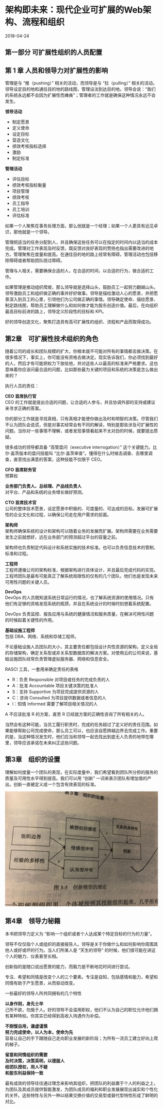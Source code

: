 # 架构即未来：现代企业可扩展的Web架构、流程和组织
2018-04-24

## 第一部分  可扩展性组织的人员配置
## 第 1 章  人员和领导力对扩展性的影响
管理是与 “推（pushing）” 相关的活动，而领导是与 “拉（pulling）” 相关的活动。领导设定目的地和通往目的地的路线图，管理设法到达目的地。领导会说：“我们的系统永远都不会因为扩展性而瘫痪”；管理者的工作就是确保这种情况永远不会发生。

__领导活动__  
  - 制定愿景
  - 定义使命
  - 设定目标
  - 营造文化
  - 绩效考核指标选择
  - 激励
  - 制定标准

__管理活动__  
  - 评估目标
  - 绩效考核指标衡量
  - 项目管理
  - 绩效考核
  - 员工指导
  - 员工培训
  - 评估标准

如果一个人聚焦在事务处理方面，那么他就是一个经理；如果一个人更具有远见卓识，那他就是一个领导。

管理把适当的任务分配到人，并且确保这些任务可以在指定的时间内以适当的成本完成。管理对工作表现及时反馈，既反馈对良好表现的赞扬也指出需要改进的地方。管理聚焦在度量和提高。在通往目的地的路上经常有障碍，管理活动也包括移除障碍或者帮助团队绕过障碍。

管理与人相关，需要确保合适的人，在合适的时间，以合适的行为，做合适的工作。

如果管理是推动组织爬坡，那么领导就是选择山头，鼓励员工一起努力翻越山头。领导激励员工和组织做正确的事并好好做事。领导是描绘激动人心的愿景，并把愿景深入到员工的心里，引领他们为公司做正确的事情。领导确定使命、描绘愿景、制定路线图，帮助员工理解做什么和如何做才能为股东创造价值。最后，在向组织最高目标前进的路上，领导定义阶段性的目标和 KPI。

好的领导创造文化，聚焦打造具有高可扩展性的组织、流程和产品而取得成功。


## 第2章　可扩展性技术组织的角色
随着公司的成长和团队规模的扩大，你根本就不可能对所有的事情都去做决策。在很多情况下，事实上，你可能没有资格去做决定。现实告诉我们，你必须找到最好的人，然后才有可能把权力下放给他，并对这些人以最高的标准来严格要求。这也意味着你应该问最合适的问题，比如那些最为关键的项目和系统的决策是怎么做出来的？

执行人员的责任：

__CEO 首席执行官__  
CEO 的工作就是提出合适的问题，让合适的人参与，并且协调外部的支持或建议来寻求正确的答案。

你的部分工作就是寻找真相，只有真相才能使你做出及时和明智的决策。尽管我们不认为团队会说谎，但是对事实经常会有不同的解读，特别是那些涉及可扩展性的问题。当你对一些事情不理解，或者发现事情看起来不太对劲的时候，就要提出质疑。

很多成功的领导都具备 “高管盘问（executive interrogation）” 这个关键能力。比尔·盖茨版本的盘问技能叫 “比尔·盖茨审查”。懂得在什么时候去调查、去哪里调查，直至找出满意的答案，这种技能不仅限于 CEO。

__CFO 首席财务官__  
预算权

__业务部门负责人、总经理、产品线负责人__  
对平台、产品和系统的业务增长做好预测。

__CTO 首席技术官__  
公司的整体技术愿景，设定愿景中积极的、可度量的、可达成的目标。发展可扩展性的企业文化和过程，以确保公司走在用户需求的前面。

__架构师__  
架构师确保系统的设计和架构可以随着业务的发展而扩展。架构师需要在业务需要发生之前就想好，远在业务部门的预测超过平台的容量之前。

架构师也负责制定代码设计和系统实施的技术标准。也可以负责信息技术的管制、标准和过程。

__工程师__  
工程师遵循公司的架构标准，根据架构进行具体设计，并且最后完成代码的实现。工程师团队是最有可能真正了解系统局限性的仅有的几个团队，他们也是发现未来可用性问题的关键人员。

__DevOps__  
DevOps 的人员既知道系统日常运行的情况，也了解系统资源的使用情况。只有他们有足够的资格发现系统的瓶颈，并且在系统设计的时候时刻想着系统配置。

DevOps 负责监控、报告应用与系统的健康情况和服务质量，在解决可用性问题的时候起着关键性的作用。

__基础设施工程师__  
包括 DBA、网络、系统和存储工程师。

不论基础设施人员团队的大小，其主要责任都包括设计共性资源的架构，定义全局的存储架构，确定关系型或非关系型数据库的解决方案。对使用云的公司来说，基础设施团队经常负责管理虚拟服务器、网络和信息安全。

RASCI 工具，一套用来确定责任的表格

  - R：负责 Responsible 对项目或任务的完成负责的人
  - A：批准 Accountable 项目关键决策的批准人
  - S：支持 Supportive 为项目完成提供资源的人
  - C：咨询 Consulted 为项目提供数据或者信息的人
  - I：知情 Informed 需要了解项目相关情况的人

A 不应该批准 R 的方案，直至 R 已经就方案的正确性咨询了所有相关的人。

当然会有这种可能，当员工履行职责时，完成的任务超过了定义好的责任范围。如果能够帮助公司完成使命，那么员工可以，也应该自愿跨越边界去完成工作。重要的是，当这种情况发生时，他们应当和领导一起去找出到底无人负责的地带在哪里，领导应该承诺在未来纠正这些问题。


## 第3章　组织的设置
理解如何度量一个团队的表现，在实际度量中，我们希望看到团队所分担的服务的质量及可用性水平得到提高。我们可以用 “创新” 一词来表示团队有增加值的产出。创新一直被定义成一个包含有效表现的标准。

![](book_架构即未来_1.jpg)


## 第4章　领导力秘籍
本书把领导力定义为 “影响一个组织或者个人达成某个特定目标的行为的力量”。

领导不仅仅指个人或组织的直接报告人。领导是关于你做什么和如何影响你周围其他人或好或坏的行为。当人们所某人是 “天生的领导” 的时候，他们很可能在讲这个人的魅力、仪表甚至长相。

创新指的是随口说出愿景的能力，而毅力是不断地花时间进行尝试。

专注、希望和同情是改变个人的三个要素。专注是自知，包括感情和能力，希望和同情有助于产生愿景，从而驱动改变。


一些最好的领导人所共同拥有的几个特性

__以身作则，身先士卒__  
己所不欲，勿施于人。好的领导不会滥用职权，他们不认为自己的职位允许他们拥有某种特权。你其实已经得到高收入待遇作为补偿。

__不刚愎自用，谦虚谨慎__  
__努力完成使命，以人为本，使命为先__  
容易让自己的手下跟随自己走向职业发展的新阶段；为所有一流员工建立好向上爬的梯子。

__留意和同情组织的需要__  
__及时决策，决策英明，以德服人__  
__给团队授权，用人不疑__  
__和股东利益保持一致__  

最有成效的领导往往通过理念来影响其组织，把团队的利益置于个人的利益之上，为团队及其成员提供智能激发，为团队成员的福利和职业发展展现出诚实和个性化的关怀。这些特性与另外一种以结果交换价值的交易型或替代型特性形成了鲜明的对比。
